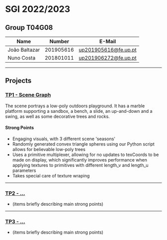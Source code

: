 # SGI 2022/2023

## Group T04G08
| Name             | Number    | E-Mail               |
| ---------------- | --------- | -------------------- |
| João Baltazar    | 201905616 | up201905616@fe.up.pt |
| Nuno Costa       | 201801011 | up201906272@fe.up.pt |

----

## Projects

### [TP1 - Scene Graph](tp1)

The scene portrays a low-poly outdoors playground. It has a marble platform supporting a sandbox, a bench, a slide, an up-and-down and a swing, as well as some decorative trees and rocks.

#### Strong Points

- Engaging visuals, with 3 different scene 'seasons'
- Randomly generated convex triangle spheres using our Python script allows for believable low-poly trees
- Uses a primitive multiplexer, allowing for no updates to texCoords to be made on display, which significantly improves performance when applying textures to primitives with different length_v and length_u parameters
- Takes special care of texture wraping

-----

### [TP2 - ...](tp2)
- (items briefly describing main strong points)

----

### [TP3 - ...](tp3)
- (items briefly describing main strong points)

